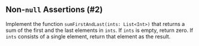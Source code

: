 ## Non-`null` Assertions (#2)

Implement the function `sumFirstAndLast(ints: List<Int>)` that returns a sum
of the first and the last elements in `ints`. If `ints` is empty, return zero.
If `ints` consists of a single element, return that element as the result.

